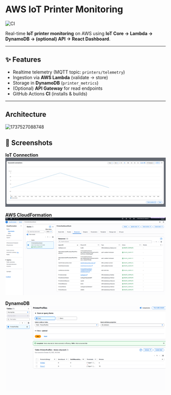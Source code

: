 # AWS IoT Printer Monitoring

![CI](https://github.com/Shehroz33/AWS-IOT-Printer-Monitoring/actions/workflows/ci.yml/badge.svg)


Real-time **IoT printer monitoring** on AWS using **IoT Core → Lambda → DynamoDB → (optional) API → React Dashboard**.  

---

## ✨ Features
- Realtime telemetry (MQTT topic: `printers/telemetry`)
- Ingestion via **AWS Lambda** (validate → store)
- Storage in **DynamoDB** (`printer_metrics`)
- (Optional) **API Gateway** for read endpoints
- GitHub Actions **CI** (installs & builds)

---


## Architecture

![1737527088748](https://github.com/user-attachments/assets/7e28ca09-0bf2-44e0-bd0c-4b4a1fd89e51)


## 📸 Screenshots

**IoT Connection**
![Connection Success](./docs/IOTConnection.png)




**AWS CloudFormation**
![Cloud Formation](./docs/CLOUD-FORMATION.png)




**DynamoDB**
![DynamoDB](./docs/DynamoDB.png)